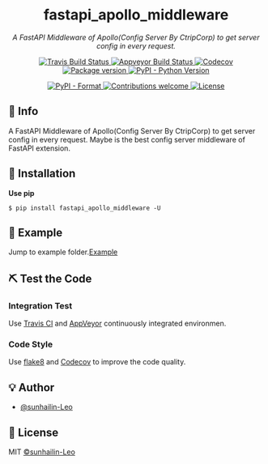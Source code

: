 <h1 align="center">fastapi_apollo_middleware</h1>
<p align="center">
    <em>A FastAPI Middleware of Apollo(Config Server By CtripCorp) to get server config in every request.</em>
</p>
<p align="center">
    <a href="https://travis-ci.org/sunhailin-Leo/fastapi_apollo_middleware">
        <img src="https://travis-ci.org/sunhailin-Leo/fastapi_apollo_middleware.svg?branch=main" alt="Travis Build Status">
    </a>
    <a href="https://ci.appveyor.com/project/sunhailin-Leo/fastapi_apollo_middleware">
        <img src="https://ci.appveyor.com/api/projects/status/hbis92gspadtfs9c/branch/main?svg=true" alt="Appveyor Build Status">
    </a>
    <a href="https://codecov.io/gh/sunhailin-Leo/fastapi_apollo_middleware">
        <img src="https://codecov.io/gh/sunhailin-Leo/fastapi_apollo_middleware/branch/main/graph/badge.svg" alt="Codecov">
    </a>
    <a href="https://img.shields.io/pypi/v/fastapi_apollo_middleware">
        <img src="https://img.shields.io/pypi/v/fastapi_apollo_middleware.svg" alt="Package version">
    </a>
    <a href="https://pypi.org/project/fastapi_apollo_middleware/">
        <img src="https://img.shields.io/pypi/pyversions/fastapi_apollo_middleware.svg?colorB=brightgreen" alt="PyPI - Python Version">
    </a>
</p>

<p align="center">
    <a href="https://pypi.org/project/fastapi_apollo_middleware">
        <img src="https://img.shields.io/pypi/format/fastapi_apollo_middleware.svg" alt="PyPI - Format">
    </a>
     <a href="https://github.com/sunhailin-LEO/fastapi_apollo_middleware/pulls">
        <img src="https://img.shields.io/badge/contributions-welcome-brightgreen.svg?style=flat" alt="Contributions welcome">
    </a>
    <a href="https://opensource.org/licenses/MIT">
        <img src="https://img.shields.io/badge/License-MIT-brightgreen.svg" alt="License">
    </a>
</p>

## 📣 Info

A FastAPI Middleware of Apollo(Config Server By CtripCorp) to get server config in every request. Maybe is the best config server middleware of FastAPI extension.

## 🔰 Installation

**Use pip**
```shell
$ pip install fastapi_apollo_middleware -U
```

## 📝 Example

Jump to example folder.[Example](https://github.com/sunhailin-Leo/fastapi_apollo_middleware/blob/main/example/fastapi_example.py)

## ⛏ Test the Code

### Integration Test

Use [Travis CI](https://travis-ci.org/) and [AppVeyor](https://ci.appveyor.com/) continuously integrated environmen.

### Code Style

Use [flake8](http://flake8.pycqa.org/en/latest/index.html) and [Codecov](https://codecov.io/) to improve the code quality.

## 💡 Author

* [@sunhailin-Leo](https://github.com/sunhailin-Leo)

## 📃 License

MIT [©sunhailin-Leo](https://github.com/sunhailin-Leo)